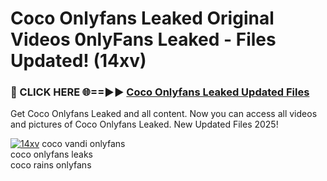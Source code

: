# Coco Onlyfans Leaked Original Videos 0nlyFans Leaked - Files Updated! (14xv)

<h3>🔴 CLICK HERE 🌐==►► <a href="https://tinyurl.com/ms9xzufz" rel="nofollow">Coco Onlyfans Leaked Updated Files</a></h3>

Get Coco Onlyfans Leaked and all content. Now you can access all videos and pictures of Coco Onlyfans Leaked. New Updated Files 2025!

[![14xv](https://i.imgur.com/ppqm5kG.gif)](https://tinyurl.com/ms9xzufz)
coco vandi onlyfans<br>
coco onlyfans leaks<br>
coco rains onlyfans